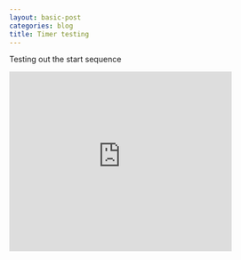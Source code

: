 ```yaml
---
layout: basic-post
categories: blog
title: Timer testing
---
```

<p>Testing out the start sequence</p>
<iframe width="400" height="323" src="http://www.youtube.com/embed/Dp4XiM-vUjw?wmode=transparent&autohide=1&egm=0&hd=1&iv_load_policy=3&modestbrand ng=1&rel=0&showinfo=0&showsearch=0" frameborder="0" allowfullscreen>
</iframe>
